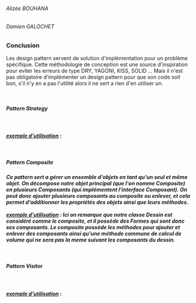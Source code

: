 <h6>Alizée BOUHANA</h6>
<h6>Damien GALOCHET</h6>

<h3>Conclusion</h3>
<p>
Les design pattern servent de solution d'implémentation pour un problème spécifique. 
Cette méthodologie de conception est une source d'inspiration pour eviter les erreurs de type DRY, 
YAGONI, KISS, SOLID ...
Mais il n'est pas obligatoire d'implémenter un design pattern pour que son code soit bon, 
s'il n'y en a pas l'utilité alors il ne sert a rien d'en utiliser un.
</p>
<br/>
<h5>Pattern Strategy<h5>
<p>
<br/><br/><u>exemple d'utilisation</u> :
</p><br/>
<h5>Pattern Composite<h5>
<p>
Ce pattern sert a gérer un ensemble d'objets en tant qu'un seul et même objet. On décompose notre objet principal (que 
l'on nomme Composite) en plusieurs Composants (qui implémentent l'interface Composant). On peut donc ajouter plusieurs 
composants au composite ou enlever, et cela permet d'additionner les propriétés des objets ainsi que leurs méthodes.
<br/><br/><u>exemple d'utilisation</u> : Ici on remarque que notre classe Dessin est considéré comme le composite, et il 
possède des Formes qui sont donc ses composants. Le composite possède les méthodes pour ajouter et enlever des composants 
ainsi qu'une méthode commune de calcul de volume qui ne sera pas la meme suivant les composants du dessin.
</p><br/>
<h5>Pattern Visitor<h5>
<p>
<br/><br/><u>exemple d'utilisation</u> :
</p>
